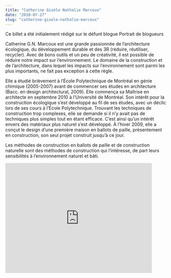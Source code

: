 ```yaml
---
title: "Catherine Gisèle Nathalie Marcoux"
date: "2010-07-27"
slug: "catherine-gisele-nathalie-marcoux"
---
```


Ce billet a été initialement rédigé sur le défunt blogue Portrait de blogueurs

Catherine G.N. Marcoux est une grande passionnée de l’architecture écologique, du développement durable et des 3R (réduire, réutiliser, recycler). Avec de bons outils et un peu de créativité, il est possible de réduire notre impact sur l’environnement. Le domaine de la construction et de l’architecture, dans lequel les impacts sur l’environnement sont parmi les plus importants, ne fait pas exception à cette règle.

Elle a étudié brièvement à l’École Polytechnique de Montréal en génie chimique (2005-2007) avant de commencer ses études en architecture (Bacc. en design architectural, 2009). Elle commença sa Maîtrise en architecte en septembre 2010 à l’Université de Montréal. Son intérêt pour la construction écologique s’est développé au fil de ses études, avec un déclic lors de ses cours à l’École Polytechnique. Trouvant les techniques de construction trop complexes, elle se demande si il n’y avait pas de techniques plus simples tout en étant efficace. C’est ainsi qu’un intérêt envers des matériaux plus naturel s’est développé. À l’hiver 2009, elle a conçut le design d’une première maison en ballots de paille, présentement en construction, son seul projet construit jusqu’à ce jour.

Les méthodes de construction en ballots de paille et de construction naturelle sont des méthodes de construction qui l’intéresse, de part leurs sensibilités à l’environnement naturel et bâti.

<iframe width="459" height="344" src="https://www.youtube.com/embed/DH8EVlyp4s8?feature=oembed" frameborder="0" allowfullscreen></iframe>
